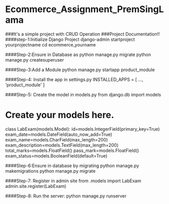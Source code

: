 # Ecommerce_Assignment_PremSingLama
###It's a simple project with CRUD Operation
###Project Documentation!!
####step-1:Initialize Django Project
django-admin startproject yourprojectname 
cd ecommerce_yourname

####Step-2:Ensure in Database as
python manage.py migrate 
python manage.py createsuperuser

####Step-3:Add a Module
python manage.py startapp product_module

####Step-4: Install the app in settings.py
INSTALLED_APPS = [ ...,
'product_module' ]

####Step-5: Create the model in models.py
from django.db import models

# Create your models here.
class LabExam(models.Model):
    id=models.IntegerField(primary_key=True)
    exam_date=models.DateField(auto_now_add=True)
    exam_name=models.CharField(max_length=200)
    exam_description=models.TextField(max_length=200)
    total_marks=models.FloatField()
    pass_mark=models.FloatField()
    exam_status=models.BooleanField(default=True)

####Step-6:Ensure in database by migrating
python manage.py makemigrations
python manage.py migrate

####Step-7: Register in admin site
from .models import LabExam
admin.site.register(LabExam)

####Step-8: Run the server:
python manage.py runserver
